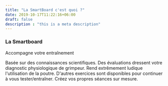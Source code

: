 ```yaml
---
title: "La SmartBoard c'est quoi ?"
date: 2019-10-17T11:22:16+06:00
draft: false
description : "this is a meta description"
---
```


### La Smartboard

Accompagne votre entraînement

Basée sur des connaissances scientifiques.
Des évaluations dressent votre diagnostic physiologique de grimpeur.
Rend extrêmement ludique l'utilisation de la poutre.
D'autres exercices sont disponibles pour continuer à vous tester/entraîner.
Créez vos propres séances sur mesure.